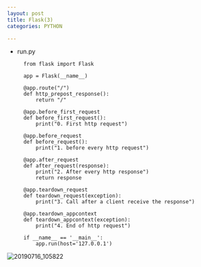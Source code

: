 ```yaml
---
layout: post
title: Flask(3)
categories: PYTHON

---
```




* run.py


        from flask import Flask

        app = Flask(__name__)

        @app.route("/")
        def http_prepost_response():
            return "/"

        @app.before_first_request
        def before_first_request():
            print("0. First http request")

        @app.before_request
        def before_request():
            print("1. before every http request")

        @app.after_request
        def after_request(response):
            print("2. After every http response")
            return response

        @app.teardown_request
        def teardown_request(exception):
            print("3. Call after a client receive the response")

        @app.teardown_appcontext
        def teardown_appcontext(exception):
            print("4. End of http request")

        if __name__ == '__main__':
            app.run(host='127.0.0.1')
    
    
![20190716_105822](https://user-images.githubusercontent.com/47915302/61260329-b4c2d800-a7b8-11e9-8ad5-e9e4372a6d08.png)


